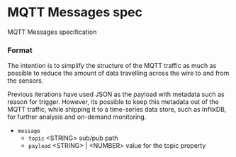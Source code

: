 # MQTT Messages spec
MQTT Messages specification

### Format
The intention is to simplify the structure of the MQTT traffic as much as possible to reduce the amount of data travelling across the wire to and from the sensors.

Previous iterations have used JSON as the payload with metadata such as reason for trigger. However, its possible to keep this metadata out of the MQTT traffic, while shipping it to a time-series data store, such as InflixDB, for further analysis and on-demand monitoring.

- `message`
  - `topic` \<STRING\> sub/pub path
  - `payload` \<STRING\> | \<NUMBER\> value for the topic property
